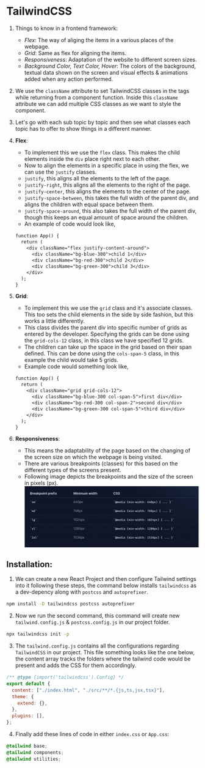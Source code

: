 # TailwindCSS

1. Things to know in a frontend framework:

   - _Flex_: The way of aliging the items in a various places of the webpage.
   - _Grid_: Same as flex for aligning the items.
   - _Responsiveness_: Adaptation of the website to different screen sizes.
   - _Background Color, Text Color, Hover_: The colors of the background, textual data shown on the screen and visual effects & animations added when any action performed.

2. We use the `className` attribute to set TailwindCSS classes in the tags while returning from a component function. Inside this `className` attribute we can add multiple CSS classes as we want to style the component.

3. Let's go with each sub topic by topic and then see what classes each topic has to offer to show things in a different manner.

4. **Flex**:

   - To implement this we use the `flex` class. This makes the child elements inside the `div` place right next to each other.
   - Now to align the elements in a specific place in using the flex, we can use the `justify` classes.
   - `justify`, this aligns all the elements to the left of the page.
   - `justify-right`, this aligns all the elements to the right of the page.
   - `justify-center`, this aligns the elements to the center of the page.
   - `justify-space-between`, this takes the full width of the parent div, and aligns the children with equal space between them.
   - `justify-space-around`, this also takes the full width of the parent div, though this keeps an equal amount of space around the children.
   - An example of code would look like,

   ```tsx
   function App() {
     return (
       <div className="flex justify-content-around">
         <div className="bg-blue-300">child 1</div>
         <div className="bg-red-300">child 2</div>
         <div className="bg-green-300">child 3</div>
       </div>
     );
   }
   ```

5. **Grid**:

   - To implement this we use the `grid` class and it's associate classes. This too sets the child elements in the side by side fashion, but this works a little differently.
   - This class divides the parent div into specific number of grids as entered by the developer. Specifying the grids can be done using the `grid-cols-12` class, in this class we have specified 12 grids.
   - The children can take up the space in the grid based on their span defined. This can be done using the `cols-span-5` class, in this example the child would take 5 grids.
   - Example code would something look like,

   ```tsx
   function App() {
     return (
       <div className="grid grid-cols-12">
         <div className="bg-blue-300 col-span-5">first div</div>
         <div className="bg-red-300 col-span-2">second div</div>
         <div className="bg-green-300 col-span-5">third div</div>
       </div>
     );
   }
   ```

6. **Responsiveness**:
   - This means the adaptability of the page based on the changing of the screen size on which the webpage is being visited.
   - There are various breakpoints (classes) for this based on the different types of the screens present.
   - Following image depicts the breakpoints and the size of the screen in pixels (px).
     ![Responsive Breakpoint](../imgs/responsive-breakpoint.png)

## Installation:

1. We can create a new React Project and then configure Tailwind settings into it following these steps, the command below installs `tailwindcss` as a dev-depency along with `postcss` and `autoprefixer`.

```bash
npm install -D tailwindcss postcss autoprefixer
```

2. Now we run the second command, this command will create new `tailwind.config.js` & `postcss.config.js` in our project folder.

```bash
npx tailwindcss init -p
```

3. The `tailwind.config.js` contains all the configurations regarding `TailwindCSS` in our project. This file something looks like the one below, the content array tracks the folders where the tailwind code would be present and adds the CSS for them accordingly.

```javascript
/** @type {import('tailwindcss').Config} */
export default {
  content: ["./index.html", "./src/**/*.{js,ts,jsx,tsx}"],
  theme: {
    extend: {},
  },
  plugins: [],
};
```

4. Finally add these lines of code in either `index.css` or `App.css`:

```css
@tailwind base;
@tailwind components;
@tailwind utilities;
```
